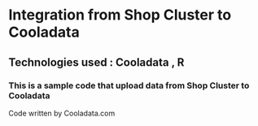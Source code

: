 # Integration from Shop Cluster to Cooladata

## Technologies used :  Cooladata , R
                     
### This is a sample code that upload data from Shop Cluster to Cooladata 

Code written by Cooladata.com  
